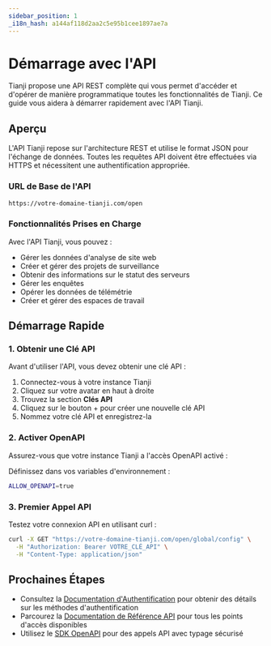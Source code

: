 ```yaml
---
sidebar_position: 1
_i18n_hash: a144af118d2aa2c5e95b1cee1897ae7a
---
```

# Démarrage avec l'API

Tianji propose une API REST complète qui vous permet d'accéder et d'opérer de manière programmatique toutes les fonctionnalités de Tianji. Ce guide vous aidera à démarrer rapidement avec l'API Tianji.

## Aperçu

L'API Tianji repose sur l'architecture REST et utilise le format JSON pour l'échange de données. Toutes les requêtes API doivent être effectuées via HTTPS et nécessitent une authentification appropriée.

### URL de Base de l'API

```bash
https://votre-domaine-tianji.com/open
```

### Fonctionnalités Prises en Charge

Avec l'API Tianji, vous pouvez :

- Gérer les données d'analyse de site web
- Créer et gérer des projets de surveillance
- Obtenir des informations sur le statut des serveurs
- Gérer les enquêtes
- Opérer les données de télémétrie
- Créer et gérer des espaces de travail

## Démarrage Rapide

### 1. Obtenir une Clé API

Avant d'utiliser l'API, vous devez obtenir une clé API :

1. Connectez-vous à votre instance Tianji
2. Cliquez sur votre avatar en haut à droite
4. Trouvez la section **Clés API**
5. Cliquez sur le bouton + pour créer une nouvelle clé API
6. Nommez votre clé API et enregistrez-la

### 2. Activer OpenAPI

Assurez-vous que votre instance Tianji a l'accès OpenAPI activé :

Définissez dans vos variables d'environnement :
```bash
ALLOW_OPENAPI=true
```

### 3. Premier Appel API

Testez votre connexion API en utilisant curl :

```bash
curl -X GET "https://votre-domaine-tianji.com/open/global/config" \
  -H "Authorization: Bearer VOTRE_CLÉ_API" \
  -H "Content-Type: application/json"
```

## Prochaines Étapes

- Consultez la [Documentation d'Authentification](./authentication.md) pour obtenir des détails sur les méthodes d'authentification
- Parcourez la [Documentation de Référence API](/api) pour tous les points d'accès disponibles
- Utilisez le [SDK OpenAPI](./openapi-sdk.md) pour des appels API avec typage sécurisé
